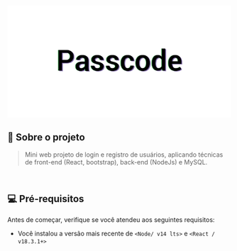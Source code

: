 <img src='./frontend/src/assets/Logo.png'>

## 📄 Sobre o projeto

> Mini web projeto de login e registro de usuários, aplicando técnicas de front-end (React, bootstrap), back-end (NodeJs) e MySQL.

<br/>

## 💻 Pré-requisitos

Antes de começar, verifique se você atendeu aos seguintes requisitos:

<!---Estes são apenas requisitos de exemplo. Adicionar, duplicar ou remover conforme necessário--->

- Você instalou a versão mais recente de `<Node/ v14 lts>` e `<React / v18.3.1+>`

<br/>
